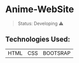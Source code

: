 # Anime-WebSite

>Status: Developing ⚠️

## Technologies Used:

<table>
  <tr>
    <td>HTML</td>
    <td>CSS</td>
    <td>BOOTSRAP</td>
  </tr>
</table>
